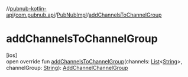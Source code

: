 //[pubnub-kotlin-api](../../../index.md)/[com.pubnub.api](../index.md)/[PubNubImpl](index.md)/[addChannelsToChannelGroup](add-channels-to-channel-group.md)

# addChannelsToChannelGroup

[ios]\
open override fun [addChannelsToChannelGroup](add-channels-to-channel-group.md)(channels: [List](https://kotlinlang.org/api/latest/jvm/stdlib/kotlin.collections/-list/index.html)&lt;[String](https://kotlinlang.org/api/latest/jvm/stdlib/kotlin/-string/index.html)&gt;, channelGroup: [String](https://kotlinlang.org/api/latest/jvm/stdlib/kotlin/-string/index.html)): [AddChannelChannelGroup](../../com.pubnub.api.endpoints.channel_groups/-add-channel-channel-group/index.md)
